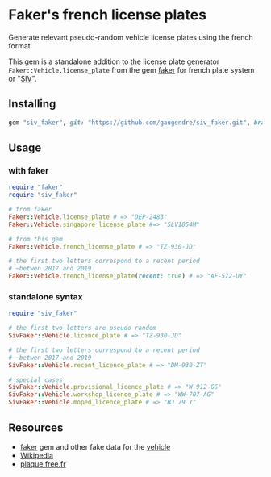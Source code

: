 # Faker's french license plates

Generate relevant pseudo-random vehicle license plates using the french format.

This gem is a standalone addition to the license plate generator `Faker::Vehicle.license_plate` from the gem [faker](https://rubygems.org/gems/faker) for french plate system or "[SIV](https://en.wikipedia.org/wiki/Vehicle_registration_plates_of_France#SIV)".

## Installing

```ruby
gem "siv_faker", git: "https://github.com/gaugendre/siv_faker.git", branch: "main"
```

## Usage

### with faker

```ruby
require "faker"
require "siv_faker"

# from faker
Faker::Vehicle.license_plate # => "DEP-2483"
Faker::Vehicle.singapore_license_plate #=> "SLV1854M"

# from this gem
Faker::Vehicle.french_license_plate # => "TZ-930-JD"

# the first two letters correspond to a recent period
# ~betwen 2017 and 2019
Faker::Vehicle.french_license_plate(recent: true) # => "AF-572-UY"
```

### standalone syntax

```ruby
require "siv_faker"

# the first two letters are pseudo random
SivFaker::Vehicle.licence_plate # => "TZ-930-JD"

# the first two letters correspond to a recent period
# ~betwen 2017 and 2019
SivFaker::Vehicle.recent_licence_plate # => "DM-930-ZT"

# special cases
SivFaker::Vehicle.provisional_licence_plate # => "W-912-GG"
SivFaker::Vehicle.workshop_licence_plate # => "WW-707-AG"
SivFaker::Vehicle.moped_licence_plate # => "BJ 79 Y"
```

## Resources

* [faker](https://github.com/faker-ruby/faker) gem and other fake data for the [vehicle](https://github.com/faker-ruby/faker/blob/master/doc/default/vehicle.md)
* [Wikipedia](https://en.wikipedia.org/wiki/Vehicle_registration_plates_of_France)
* [plaque.free.fr](http://plaque.free.fr/)
